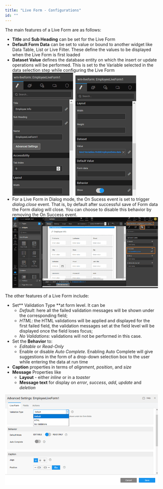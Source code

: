 ```yaml
---
title: "Live Form - Configurations"
id: ""
---
```


The main features of a Live Form are as follows:

- **Title** and **Sub Heading** can be set for the Live Form
- **Default Form Data** can be set to value or bound to another widget like Data Table, List or Live Filter. These define the values to be displayed when the Live Form is first loaded
- **Dataset Value** defines the database entity on which the insert or update operations will be performed. This is set to the Variable selected in the data selection step while configuring the Live Form [![](/learn/assets/liveform_props1.png)](/learn/assets/liveform_props1.png)  [![](/learn/assets/liveform_props2.png)](/learn/assets/liveform_props2.png)
- For a Live Form in Dialog mode, the On Sucess event is set to trigger _dialog.close_ event. That is, by default after successful save of Form data the Form dialog will close. You can choose to disable this behavior by removing the On Success event. [![](/learn/assets/lf_dialog_successevent.png)](/learn/assets/lf_dialog_successevent.png)

The other features of a Live Form include:

- Set** Validation Type **at form level. It can be
    - _Default_: here all the failed validation messages will be shown under the corresponding field;
    - _HTML_: the HTML validations will be applied and displayed for the first failed field, the validation messages set at the field level will be displayed once the field loses focus;
    - _No Validations_: validations will not be performed in this case.
- Set the **Behavior** to:
    - _Editable_ or _Read-Only_
    - Enable or disable _Auto Complete_. Enabling Auto Complete will give suggestions in the form of a drop-down selection box to the user while entering the data at run time
- **Caption** properties in terms of _alignment_, _position_, and _size_
- **Message** Properties like
    - **Layout** - either _inline_ or in a _toaster_
    - **Message text** for display on _error_, _success_, _add_, _update_ and _deletion_

[![](/learn/assets/liveform_settings.png)](/learn/assets/liveform_settings.png)

